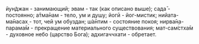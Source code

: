 йун̃джан - занимающий; эвам - так (как описано выше); сада̄ - постоянно; а̄тма̄нам - тело, ум и душу; йогӣ - йог-мистик; нийата-ма̄насах̣ - тот, чей ум обуздан; ш́а̄нтим - состояние покоя; нирва̄н̣а-парама̄м - прекращение материального существования; мат-сам̇стха̄м - духовное небо (царство Бога); адхигаччхати - обретает.